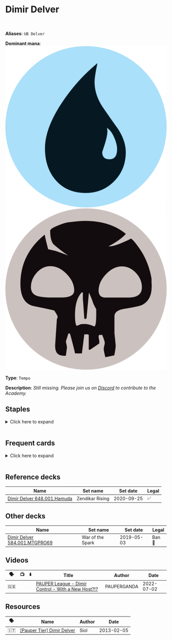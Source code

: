 <!-- This page is automatically generated by Myr: do not update it manually. -->
<!-- Changes directly applied here will be lost. -->
<!-- If you plan to update this page, please update the template at https://github.com/Pauperformance/pauperformance-bot -->
<!-- Templates can be found under pauperformance-bot/resources/templates/ -->
# Dimir Delver
<br/>

**Aliases**: `UB Delver`


**Dominant mana**: <img src="../resources/images/mana/U.png" class="dominant-mana-icon"/> <img src="../resources/images/mana/B.png" class="dominant-mana-icon"/>

**Type**: `Tempo`

**Description**: _Still missing. Please join us on [Discord](https://discord.gg/fYQbpjjkQ3) to contribute to the Academy._


## **Staples**

<details>
  <summary>Click here to expand</summary>
<a href="https://scryfall.com/card/war/41/augur-of-bolas"><img src="https://c1.scryfall.com/file/scryfall-cards/normal/front/d/1/d19fbfe6-69bb-452a-be3c-b9c625e23193.jpg" class="archetype-card rounded-image"/></a>
<a href="https://scryfall.com/card/c21/115/brainstorm"><img src="https://c1.scryfall.com/file/scryfall-cards/normal/front/0/3/0359f212-9564-41a9-870b-d2c57455a695.jpg" class="archetype-card rounded-image"/></a>
<a href="https://scryfall.com/card/mh2/267/counterspell"><img src="https://c1.scryfall.com/file/scryfall-cards/normal/front/1/9/1920dae4-fb92-4f19-ae4b-eb3276b8dac7.jpg" class="archetype-card rounded-image"/></a>
<a href="https://scryfall.com/card/isd/51/delver-of-secrets-insectile-aberration"><img src="https://c1.scryfall.com/file/scryfall-cards/normal/front/1/1/11bf83bb-c95b-4b4f-9a56-ce7a1816307a.jpg" class="archetype-card rounded-image"/></a>
<a href="https://scryfall.com/card/bfz/76/dispel"><img src="https://c1.scryfall.com/file/scryfall-cards/normal/front/b/c/bceab6b3-6b64-4964-a501-ce806a6c13ad.jpg" class="archetype-card rounded-image"/></a>
<a href="https://scryfall.com/card/dst/41/echoing-decay"><img src="https://c1.scryfall.com/file/scryfall-cards/normal/front/f/8/f8e688e7-8350-4b78-bd49-a6ffdedad556.jpg" class="archetype-card rounded-image"/></a>
<a href="https://scryfall.com/card/uma/102/gurmag-angler"><img src="https://c1.scryfall.com/file/scryfall-cards/normal/front/c/e/cedd44eb-f381-46e1-bcb0-88416b4ce33d.jpg" class="archetype-card rounded-image"/></a>
<a href="https://scryfall.com/card/cmr/84/preordain"><img src="https://c1.scryfall.com/file/scryfall-cards/normal/front/1/4/1453f92e-df2d-4789-aa1b-a5b5c51567d4.jpg" class="archetype-card rounded-image"/></a>
<a href="https://scryfall.com/card/gvl/53/snuff-out"><img src="https://c1.scryfall.com/file/scryfall-cards/normal/front/7/5/75bbe89f-09af-494e-b58e-271f64bde4b5.jpg" class="archetype-card rounded-image"/></a>
<a href="https://scryfall.com/card/lcc/360/terramorphic-expanse"><img src="https://cards.scryfall.io/normal/front/1/9/19b72af8-9bb9-4542-9115-09c27ad6e7ad.jpg" class="archetype-card rounded-image"/></a>
</details><br/>



## **Frequent cards**

<details>
  <summary>Click here to expand</summary>
<a href="https://scryfall.com/card/mm3/150/agony-warp"><img src="https://c1.scryfall.com/file/scryfall-cards/normal/front/c/6/c6bc51eb-4ed8-433f-aee5-4aee31f6ad50.jpg" class="archetype-card rounded-image"/></a>
<a href="https://scryfall.com/card/cmr/112/cast-down"><img src="https://c1.scryfall.com/file/scryfall-cards/normal/front/2/1/21c8426e-476a-45e4-b3a9-841da54d966c.jpg" class="archetype-card rounded-image"/></a>
<a href="https://scryfall.com/card/ema/44/daze"><img src="https://c1.scryfall.com/file/scryfall-cards/normal/front/f/0/f05e9a3e-8a35-4687-85cb-e31b3927a5e2.jpg" class="archetype-card rounded-image"/></a>
<a href="https://scryfall.com/card/c19/84/echoing-truth"><img src="https://c1.scryfall.com/file/scryfall-cards/normal/front/5/5/55cd75bc-5ec7-45b2-9231-85a321ecd786.jpg" class="archetype-card rounded-image"/></a>
<a href="https://scryfall.com/card/jmp/152/exclude"><img src="https://c1.scryfall.com/file/scryfall-cards/normal/front/1/4/1455f59e-f487-4195-ab25-8fc7695903e4.jpg" class="archetype-card rounded-image"/></a>
<a href="https://scryfall.com/card/uma/55/foil"><img src="https://c1.scryfall.com/file/scryfall-cards/normal/front/e/8/e8b39fd6-9240-4f76-b12c-e7d9aa88f061.jpg" class="archetype-card rounded-image"/></a>
<a href="https://scryfall.com/card/nph/35/gitaxian-probe"><img src="https://c1.scryfall.com/file/scryfall-cards/normal/front/9/9/995486ce-58bb-4753-a812-0ca73ef1a235.jpg" class="archetype-card rounded-image"/></a>
<a href="https://scryfall.com/card/jvc/27/gush"><img src="https://c1.scryfall.com/file/scryfall-cards/normal/front/d/4/d4a3a921-3b7f-474c-b8c3-67a1a6ba5cc1.jpg" class="archetype-card rounded-image"/></a>
<a href="https://scryfall.com/card/c21/125/ponder"><img src="https://c1.scryfall.com/file/scryfall-cards/normal/front/9/c/9cee2eb1-f60e-4626-ba4a-b543142ca950.jpg" class="archetype-card rounded-image"/></a>
<a href="https://scryfall.com/card/xln/81/spell-pierce"><img src="https://c1.scryfall.com/file/scryfall-cards/normal/front/6/b/6bf4dfc0-c58b-4535-b660-54ceaa6e0217.jpg" class="archetype-card rounded-image"/></a>
<a href="https://scryfall.com/card/dka/51/stormbound-geist"><img src="https://c1.scryfall.com/file/scryfall-cards/normal/front/0/4/040eddb0-fca2-41eb-ab07-c48d49385973.jpg" class="archetype-card rounded-image"/></a>
<a href="https://scryfall.com/card/iko/100/suffocating-fumes"><img src="https://c1.scryfall.com/file/scryfall-cards/normal/front/6/6/66b562e4-35df-4aee-848d-ceb4204bbe58.jpg" class="archetype-card rounded-image"/></a>
<a href="https://scryfall.com/card/cmr/154/thorn-of-the-black-rose"><img src="https://c1.scryfall.com/file/scryfall-cards/normal/front/2/b/2b7538ad-cc41-4229-8a39-c1db21f2899a.jpg" class="archetype-card rounded-image"/></a>
</details><br/>



## **Reference decks**

| Name | Set name | Set date | Legal |
| -----| -------- | -------- | ----- |
| [Dimir Delver 648.001.Hamuda](https://www.mtggoldfish.com/deck/4351124) | Zendikar Rising | 2020-09-25 | ✅ |




## **Other decks**

| Name | Set name | Set date | Legal |
| -----| -------- | -------- | ----- |
| [Dimir Delver 584.001.MTGPRO69](https://www.mtggoldfish.com/deck/4351058) | War of the Spark | 2019-05-03 | Ban 🔨 |




## **Videos**

| 🗣️ | 📺 | ⬇️ | Title | Author | Date |
| -- | -- | -- | ---- | ------ | ---- |
| 🇬🇧 | <i class="fa-brands fa-youtube"></i> |  | <a href="https://www.youtube.com/watch?v=bhlpiK_OdUM" target="_blank">PAUPER League - Dimir Control - With a New Host?!?</a> | PAUPERGANDA | 2022-07-02   |




## **Resources**

| 🗣️ | Name | Author | Date |
| -- | ---- | ------ | ---- |
| 🇮🇹 | <a target="_blank" href="http://www.metagame.it/forum/viewtopic.php?f=158&t=16467">[Pauper Tier] Dimir Delver</a> | Siol | 2013-02-05   |

